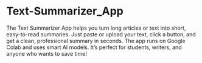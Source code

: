 # Text-Summarizer_App
The Text Summarizer App helps you turn long articles or text into short, easy-to-read summaries. Just paste or upload your text, click a button, and get a clean, professional summary in seconds.  The app runs on Google Colab and uses smart AI models. It’s perfect for students, writers, and anyone who wants to save time!
